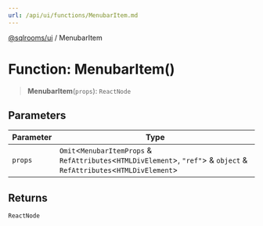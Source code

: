 ```yaml
---
url: /api/ui/functions/MenubarItem.md
---
```

[@sqlrooms/ui](../index.md) / MenubarItem

# Function: MenubarItem()

> **MenubarItem**(`props`): `ReactNode`

## Parameters

| Parameter | Type |
| ------ | ------ |
| `props` | `Omit`<`MenubarItemProps` & `RefAttributes`<`HTMLDivElement`>, `"ref"`> & `object` & `RefAttributes`<`HTMLDivElement`> |

## Returns

`ReactNode`
